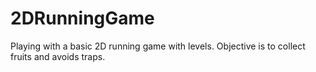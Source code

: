 # 2DRunningGame
Playing with a basic 2D running game with levels. Objective is to collect fruits and avoids traps.
